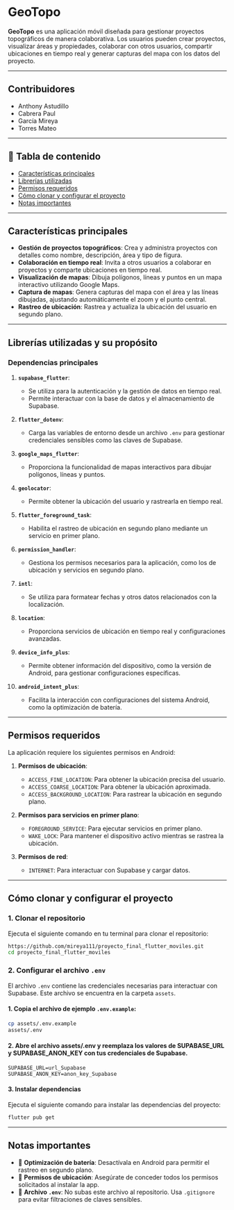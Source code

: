 # GeoTopo

**GeoTopo** es una aplicación móvil diseñada para gestionar proyectos topográficos de manera colaborativa. Los usuarios pueden crear proyectos, visualizar áreas y propiedades, colaborar con otros usuarios, compartir ubicaciones en tiempo real y generar capturas del mapa con los datos del proyecto.

---
## Contribuidores
- Anthony Astudillo
- Cabrera Paul
- García Mireya
- Torres Mateo
---
## 📑 Tabla de contenido
- [Características principales](#características-principales)
- [Librerías utilizadas](#librerías-utilizadas-y-su-propósito)
- [Permisos requeridos](#permisos-requeridos)
- [Cómo clonar y configurar el proyecto](#cómo-clonar-y-configurar-el-proyecto)
- [Notas importantes](#notas-importantes)
---

## **Características principales**
- **Gestión de proyectos topográficos**: Crea y administra proyectos con detalles como nombre, descripción, área y tipo de figura.
- **Colaboración en tiempo real**: Invita a otros usuarios a colaborar en proyectos y comparte ubicaciones en tiempo real.
- **Visualización de mapas**: Dibuja polígonos, líneas y puntos en un mapa interactivo utilizando Google Maps.
- **Captura de mapas**: Genera capturas del mapa con el área y las líneas dibujadas, ajustando automáticamente el zoom y el punto central.
- **Rastreo de ubicación**: Rastrea y actualiza la ubicación del usuario en segundo plano.

---

## **Librerías utilizadas y su propósito**

### **Dependencias principales**
1. **`supabase_flutter`**:
   - Se utiliza para la autenticación y la gestión de datos en tiempo real.
   - Permite interactuar con la base de datos y el almacenamiento de Supabase.

2. **`flutter_dotenv`**:
   - Carga las variables de entorno desde un archivo `.env` para gestionar credenciales sensibles como las claves de Supabase.

3. **`google_maps_flutter`**:
   - Proporciona la funcionalidad de mapas interactivos para dibujar polígonos, líneas y puntos.

4. **`geolocator`**:
   - Permite obtener la ubicación del usuario y rastrearla en tiempo real.

5. **`flutter_foreground_task`**:
   - Habilita el rastreo de ubicación en segundo plano mediante un servicio en primer plano.

6. **`permission_handler`**:
   - Gestiona los permisos necesarios para la aplicación, como los de ubicación y servicios en segundo plano.

7. **`intl`**:
   - Se utiliza para formatear fechas y otros datos relacionados con la localización.

8. **`location`**:
   - Proporciona servicios de ubicación en tiempo real y configuraciones avanzadas.

9. **`device_info_plus`**:
   - Permite obtener información del dispositivo, como la versión de Android, para gestionar configuraciones específicas.

10. **`android_intent_plus`**:
    - Facilita la interacción con configuraciones del sistema Android, como la optimización de batería.

---

## **Permisos requeridos**

La aplicación requiere los siguientes permisos en Android:

1. **Permisos de ubicación**:
   - `ACCESS_FINE_LOCATION`: Para obtener la ubicación precisa del usuario.
   - `ACCESS_COARSE_LOCATION`: Para obtener la ubicación aproximada.
   - `ACCESS_BACKGROUND_LOCATION`: Para rastrear la ubicación en segundo plano.

2. **Permisos para servicios en primer plano**:
   - `FOREGROUND_SERVICE`: Para ejecutar servicios en primer plano.
   - `WAKE_LOCK`: Para mantener el dispositivo activo mientras se rastrea la ubicación.

3. **Permisos de red**:
   - `INTERNET`: Para interactuar con Supabase y cargar datos.

---

## **Cómo clonar y configurar el proyecto**

### **1. Clonar el repositorio**
Ejecuta el siguiente comando en tu terminal para clonar el repositorio:

```bash
https://github.com/mireya111/proyecto_final_flutter_moviles.git
cd proyecto_final_flutter_moviles
```
### **2. Configurar el archivo `.env`**
El archivo `.env` contiene las credenciales necesarias para interactuar con Supabase. Este archivo se encuentra en la carpeta `assets`.

#### 1. Copia el archivo de ejemplo `.env.example`:

```bash
cp assets/.env.example 
assets/.env
```
#### 2. Abre el archivo assets/.env y reemplaza los valores de SUPABASE_URL y SUPABASE_ANON_KEY con tus credenciales de Supabase.

```environments
SUPABASE_URL=url_Supabase
SUPABASE_ANON_KEY=anon_key_Supabase
```

#### 3. Instalar dependencias

Ejecuta el siguiente comando para instalar las dependencias del proyecto:

```bash
flutter pub get
```

---


## Notas importantes

- 🔋 **Optimización de batería**: Desactívala en Android para permitir el rastreo en segundo plano.
- 📍 **Permisos de ubicación**: Asegúrate de conceder todos los permisos solicitados al instalar la app.
- 🔐 **Archivo `.env`**: No subas este archivo al repositorio. Usa `.gitignore` para evitar filtraciones de claves sensibles.